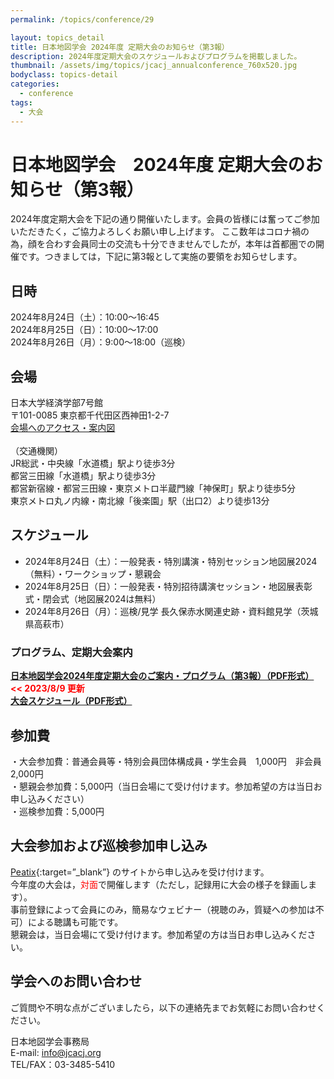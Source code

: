 ```yaml
---
permalink: /topics/conference/29

layout: topics_detail
title: 日本地図学会 2024年度 定期大会のお知らせ（第3報）
description: 2024年度定期大会のスケジュールおよびプログラムを掲載しました。
thumbnail: /assets/img/topics/jcacj_annualconference_760x520.jpg
bodyclass: topics-detail
categories:
  - conference
tags:
  - 大会
---
```


# 日本地図学会　2024年度 定期大会のお知らせ（第3報）

2024年度定期大会を下記の通り開催いたします。会員の皆様には奮ってご参加いただきたく，ご協力よろしくお願い申し上げます。
ここ数年はコロナ禍の為，顔を合わす会員同士の交流も十分できませんでしたが，本年は首都圏での開催です。つきましては，下記に第3報として実施の要領をお知らせします。

## 日時
2024年8月24日（土）：10:00～16:45<br>
2024年8月25日（日）：10:00～17:00<br>
2024年8月26日（月）：9:00～18:00（巡検）

## 会場
日本大学経済学部7号館<br>
〒101-0085 東京都千代田区西神田1-2-7<br>
[会場へのアクセス・案内図](https://www.eco.nihon-u.ac.jp/access/)<br>
<br>
（交通機関）<br>
JR総武・中央線「水道橋」駅より徒歩3分<br>
都営三田線「水道橋」駅より徒歩3分<br>
都営新宿線・都営三田線・東京メトロ半蔵門線「神保町」駅より徒歩5分<br>
東京メトロ丸ノ内線・南北線「後楽園」駅（出口2）より徒歩13分<br>

## スケジュール
- 2024年8月24日（土）：一般発表・特別講演・特別セッション地図展2024（無料）・ワークショップ・懇親会
- 2024年8月25日（日）：一般発表・特別招待講演セッション・地図展表彰式・閉会式（地図展2024は無料）
- 2024年8月26日（月）：巡検/見学 長久保赤水関連史跡・資料館見学（茨城県高萩市）

### プログラム、定期大会案内
**[日本地図学会2024年度定期大会のご案内・プログラム（第3報）（PDF形式）](../../archive/file/program/2024Tokyo_prpgram.pdf)<span style="color: red; "> << 2023/8/9 更新</span>**<br>
**[大会スケジュール（PDF形式）](../../archive/file/program/2024Tokyo_Schedule.pdf)<span style="color: red; "></span>**<br>

## 参加費
・大会参加費：普通会員等・特別会員団体構成員・学生会員　1,000円　非会員　2,000円<br>
・懇親会参加費：5,000円（当日会場にて受け付けます。参加希望の方は当日お申し込みください）<br>
・巡検参加費：5,000円<br>

## 大会参加および巡検参加申し込み
 [Peatix](https://jcacj.peatix.com/){:target=”_blank”} のサイトから申し込みを受け付けます。<br>
今年度の大会は，<span style="color: red; ">対面</span>で開催します（ただし，記録用に大会の様子を録画します）。<br>
事前登録によって会員にのみ，簡易なウェビナー（視聴のみ，質疑への参加は不可）による聴講も可能です。<br>
懇親会は，当日会場にて受け付けます。参加希望の方は当日お申し込みください。

## 学会へのお問い合わせ
ご質問や不明な点がございましたら，以下の連絡先までお気軽にお問い合わせください。

日本地図学会事務局<br>
E-mail: [info@jcacj.org](<mailto:info@jcacj.org>)<br>
TEL/FAX：03-3485-5410
